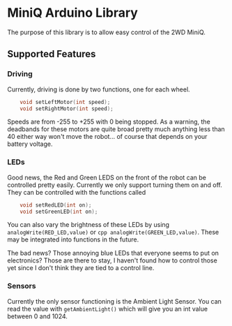 # MiniQ Arduino Library

The purpose of this library is to allow easy control of the 2WD MiniQ. 

## Supported Features

### Driving

Currently, driving is done by two functions, one for each wheel.

```cpp
	void setLeftMotor(int speed);
	void setRightMotor(int speed);
```

Speeds are from -255 to +255 with 0 being stopped. As a warning, the deadbands for these motors are quite broad pretty much anything less than 40 either way won't move the robot... of course that depends on your battery voltage. 

### LEDs

Good news, the Red and Green LEDS on the front of the robot can be controlled pretty easily. Currently we only support turning them on and off. They can be controlled with the functions called

```cpp
	void setRedLED(int on);
	void setGreenLED(int on);
```

You can also vary the brightness of these LEDs by using ``` analogWrite(RED_LED,value)``` or ```cpp analogWrite(GREEN_LED,value)```. These may be integrated into functions in the future. 

The bad news? Those annoying blue LEDs that everyone seems to put on electronics? Those are there to stay, I haven't found how to control those yet since I don't think they are tied to a control line. 


### Sensors

Currently the only sensor functioning is the Ambient Light Sensor. You can read the value with ``` getAmbientLight() ``` which will give you an int value between 0 and 1024.
